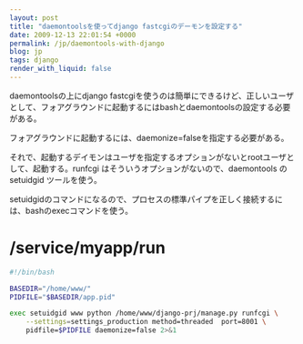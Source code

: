 ```yaml
---
layout: post
title: "daemontoolsを使ってdjango fastcgiのデーモンを設定する"
date: 2009-12-13 22:01:54 +0000
permalink: /jp/daemontools-with-django
blog: jp
tags: django
render_with_liquid: false
---
```


daemontoolsの上にdjango
fastcgiを使うのは簡単にできるけど、正しいユーザとして、フォアグラウンドに起動するにはbashとdaemontoolsの設定する必要がある。

フォアグラウンドに起動するには、daemonize=falseを指定する必要がある。

それで、起動するデイモンはユーザを指定するオプションがないとrootユーザとして、起動する。runfcgi
はそういうオプションがないので、daemontools の setuidgid
ツールを使う。

setuidgidのコマンドになるので、プロセスの標準パイプを正しく接続するには、bashのexecコマンドを使う。

# /service/myapp/run

```bash
#!/bin/bash

BASEDIR="/home/www/"
PIDFILE="$BASEDIR/app.pid"

exec setuidgid www python /home/www/django-prj/manage.py runfcgi \
    --settings=settings_production method=threaded  port=8001 \
    pidfile=$PIDFILE daemonize=false 2>&1
```
